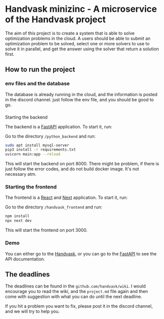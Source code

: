 # Handvask minizinc - A microservice of the Handvask project

The aim of this project is to create a system that is able to solve optimization
problems in the cloud. A users should be able to submit an optimization problem to
be solved, select one or more solvers to use to solve it in parallel,
and get the answer using the solver that return a solution first.

## How to run the project

### env files and the database

The database is already running in the cloud, and the information is posted in the discord channel.
just follow the env file, and you should be good to go.

###

Starting the backend

The backend is a [FastAPI](https://fastapi.tiangolo.com/) application. To start it, run:

Go to the directory `/python_backend` and run:

```bash
sudo apt install mysql-server
pip3 install -r requirements.txt
uvicorn main:app --reload
```

This will start the backend on port 8000.
There might be problem, if there is just follow the error codes, and do not
build docker image. It's not necessary atm.

### Starting the frontend

The frontend is a [React](https://reactjs.org/) and [Next](https://nextjs.org/) application. To start it, run:

Go to the directory `/handvask_frontend` and run:

```bash
npm install
npx next dev
```

This will start the frontend on port 3000.

### Demo

You can either go to the [Handvask](http://127.0.0.1:3000),
or you can go to the [FastAPI](http://localhost:8000/docs) to see the API documentation.

## The deadlines

The deadlines can be found in the `github.com/handvask/wiki`.
I would encourage you to read the wiki, and the `project.md` file again and then come with suggestion
with what you can do until the next deadline.

If you hit a problem you want to fix, please post it in the discord channel,
and we will try to help you.
